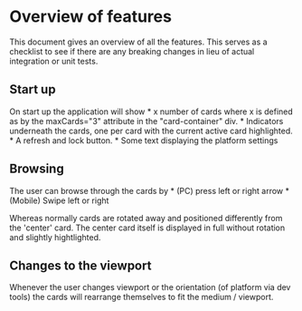 # Overview of features

This document gives an overview of all the features. This serves as a checklist to see if there are any breaking changes in lieu of actual integration or unit tests.

## Start up
On start up the application will show
    * x number of cards where x is defined as by the maxCards="3" attribute in the "card-container" div.
    * Indicators underneath the cards, one per card with the current active card highlighted.
    * A refresh and lock button.
    * Some text displaying the platform settings

## Browsing
The user can browse through the cards by
    * (PC) press left or right arrow
    * (Mobile) Swipe left or right

Whereas normally cards are rotated away and positioned differently from the 'center' card. The center card itself is displayed in full without rotation and slightly hightlighted. 

## Changes to the viewport

Whenever the user changes viewport or the orientation (of platform via dev tools) the cards will rearrange themselves to fit the medium / viewport.